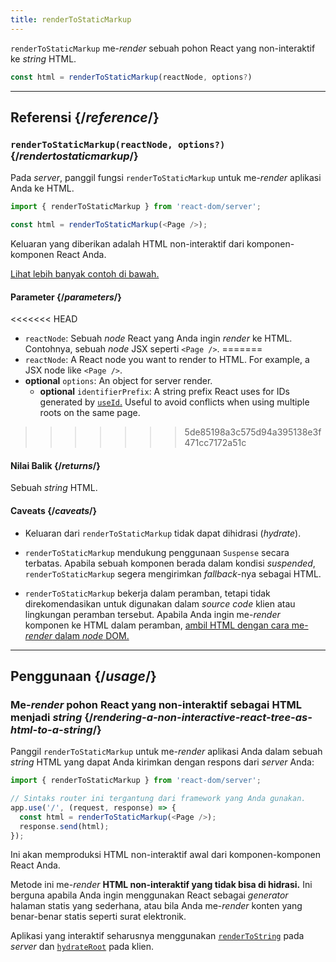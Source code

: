 ```yaml
---
title: renderToStaticMarkup
---
```


<Intro>

`renderToStaticMarkup` me-*render* sebuah pohon React yang non-interaktif ke *string* HTML.

```js
const html = renderToStaticMarkup(reactNode, options?)
```

</Intro>

<InlineToc />

---

## Referensi {/*reference*/}

### `renderToStaticMarkup(reactNode, options?)` {/*rendertostaticmarkup*/}

Pada *server*, panggil fungsi `renderToStaticMarkup` untuk me-*render* aplikasi Anda ke HTML.

```js
import { renderToStaticMarkup } from 'react-dom/server';

const html = renderToStaticMarkup(<Page />);
```

Keluaran yang diberikan adalah HTML non-interaktif dari komponen-komponen React Anda.

[Lihat lebih banyak contoh di bawah.](#usage)

#### Parameter {/*parameters*/}

<<<<<<< HEAD
* `reactNode`: Sebuah *node* React yang Anda ingin *render* ke HTML. Contohnya, sebuah *node* JSX seperti `<Page />`.
=======
* `reactNode`: A React node you want to render to HTML. For example, a JSX node like `<Page />`.
* **optional** `options`: An object for server render.
  * **optional** `identifierPrefix`: A string prefix React uses for IDs generated by [`useId`.](/reference/react/useId) Useful to avoid conflicts when using multiple roots on the same page.
>>>>>>> 5de85198a3c575d94a395138e3f471cc7172a51c

#### Nilai Balik {/*returns*/}

Sebuah *string* HTML.

#### Caveats {/*caveats*/}

* Keluaran dari `renderToStaticMarkup` tidak dapat dihidrasi (*hydrate*).

* `renderToStaticMarkup` mendukung penggunaan `Suspense` secara terbatas. Apabila sebuah komponen berada dalam kondisi *suspended*, `renderToStaticMarkup` segera mengirimkan *fallback*-nya sebagai HTML.

* `renderToStaticMarkup` bekerja dalam peramban, tetapi tidak direkomendasikan untuk digunakan dalam *source code* klien atau lingkungan peramban tersebut. Apabila Anda ingin me-*render* komponen ke HTML dalam peramban, [ambil HTML dengan cara me-*render* dalam *node* DOM.](/reference/react-dom/server/renderToString#removing-rendertostring-from-the-client-code)

---

## Penggunaan {/*usage*/}

### Me-*render* pohon React yang non-interaktif sebagai HTML menjadi *string* {/*rendering-a-non-interactive-react-tree-as-html-to-a-string*/}

Panggil `renderToStaticMarkup` untuk me-*render* aplikasi Anda dalam sebuah *string* HTML yang dapat Anda kirimkan dengan respons dari *server* Anda:

```js {5-6}
import { renderToStaticMarkup } from 'react-dom/server';

// Sintaks router ini tergantung dari framework yang Anda gunakan.
app.use('/', (request, response) => {
  const html = renderToStaticMarkup(<Page />);
  response.send(html);
});
```

Ini akan memproduksi HTML non-interaktif awal dari komponen-komponen React Anda.

<Pitfall>

Metode ini me-*render* **HTML non-interaktif yang tidak bisa di hidrasi.** Ini berguna apabila Anda ingin menggunakan React sebagai *generator* halaman statis yang sederhana, atau bila Anda me-*render* konten yang benar-benar statis seperti surat elektronik.

Aplikasi yang interaktif seharusnya menggunakan [`renderToString`](/reference/react-dom/server/renderToString) pada *server* dan [`hydrateRoot`](/reference/react-dom/client/hydrateRoot) pada klien.

</Pitfall>
